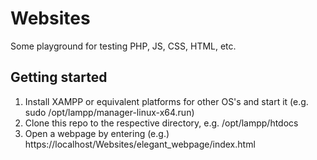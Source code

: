 # Websites
Some playground for testing PHP, JS, CSS, HTML, etc. 

## Getting started

1. Install XAMPP or equivalent platforms for other OS's and start it (e.g. sudo /opt/lampp/manager-linux-x64.run)
2. Clone this repo to the respective directory, e.g. /opt/lampp/htdocs
3. Open a webpage by entering (e.g.) https://localhost/Websites/elegant_webpage/index.html
